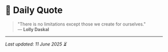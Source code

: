 # 📜 Daily Quote

> "There is no limitations except those we create for ourselves."  
> — **Lolly Daskal**

---

_Last updated: 11 June 2025 ⏳_
